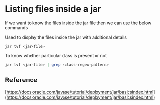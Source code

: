 # Listing files inside a jar
If we want to know the files inside the jar file then we can use the below commands

Used to display the files inside the jar with additional details 

```sh
jar tvf <jar-file>
```

To know whether particular class is present or not

```sh
jar tvf <jar-file> | grep <class-regex-pattern>
```

## Reference
[https://docs.oracle.com/javase/tutorial/deployment/jar/basicsindex.html](https://docs.oracle.com/javase/tutorial/deployment/jar/basicsindex.html)